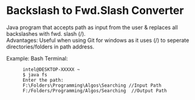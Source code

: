 # Backslash to Fwd.Slash Converter 
Java program that accepts path as input from the user & replaces all backslashes with fwd. slash (/).<br>
Advantages: Useful when using Git for windows as it uses (/) to seperate directories/folders in path address.<br>

Example: Bash Terminal:

          intel@DESKTOP-XXXXX ~ 
          $ java fs 
          Enter the path: 
          F:\Folders\Programming\Algos\Searching //Input Path 
          F:/Folders/Programming/Algos/Searching  //Output Path 
          
